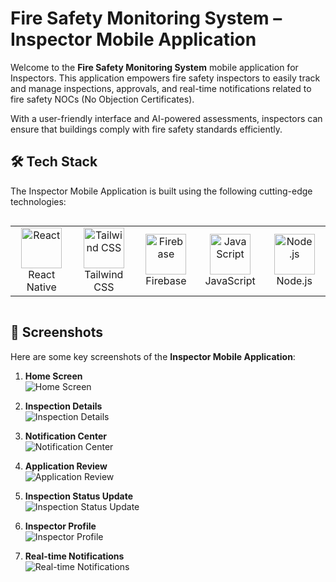# Fire Safety Monitoring System – Inspector Mobile Application

Welcome to the **Fire Safety Monitoring System** mobile application for Inspectors. This application empowers fire safety inspectors to easily track and manage inspections, approvals, and real-time notifications related to fire safety NOCs (No Objection Certificates).

With a user-friendly interface and AI-powered assessments, inspectors can ensure that buildings comply with fire safety standards efficiently.

## 🛠️ Tech Stack

The Inspector Mobile Application is built using the following cutting-edge technologies:

<div style="display: flex; align-items: flex-start;">
  <table align="center">
    <tr>
      <td align="center" width="96">
        <img src="https://techstack-generator.vercel.app/react-icon.svg" alt="React" width="65" height="65" />
        <br>React Native
      </td>
      <td align="center" width="96">
        <img src="https://skillicons.dev/icons?i=tailwind" width="65" height="65" alt="Tailwind CSS" />
        <br>Tailwind CSS
      </td>
      <td align="center" width="96">
        <img src="https://skillicons.dev/icons?i=firebase" width="65" height="65" alt="Firebase" />
        <br>Firebase
      </td>
      <td align="center" width="96">
        <img src="https://techstack-generator.vercel.app/js-icon.svg" alt="JavaScript" width="65" height="65" />
        <br>JavaScript
      </td>
      <td align="center" width="96">
        <img src="https://techstack-generator.vercel.app/nginx-icon.svg" alt="Node.js" width="65" height="65" />
        <br>Node.js
      </td>
    </tr>
  </table>
</div>

## 📱 Screenshots

Here are some key screenshots of the **Inspector Mobile Application**:

1. **Home Screen**  
   ![Home Screen](https://drive.google.com/uc?id=1JgavxvA7jHm8qVk2Arq4YFgf7jMEAPbN)

2. **Inspection Details**  
   ![Inspection Details](https://drive.google.com/uc?id=1Yx-INZDzOndu_dxtcRvLyEL0vz-mvwwM)

3. **Notification Center**  
   ![Notification Center](https://drive.google.com/uc?id=1wO0uJbbIbrTu7giMaqaFDW_I_ARE_tLq)

4. **Application Review**  
   ![Application Review](https://drive.google.com/uc?id=1h9PO3H9NbMZ3p4YNl1-MDmH-oaLQ74PI)

5. **Inspection Status Update**  
   ![Inspection Status Update](https://drive.google.com/uc?id=1zOe5SznNXwBkmN_4KEk_bJZMPRVKmi1t)

6. **Inspector Profile**  
   ![Inspector Profile](https://drive.google.com/uc?id=1YVIaM7UtQd9q_CaMFTYGyUFdebXmNbed)

7. **Real-time Notifications**  
   ![Real-time Notifications](https://drive.google.com/uc?id=1yCB7_wMA3xhbJ69iM2LKmH-Rw_n6g6kI)
